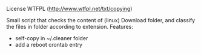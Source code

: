 License WTFPL (http://www.wtfpl.net/txt/copying)

Small script that checks the content of (linux) Download folder, and classify the files in folder according to extension.
Features:
* self-copy in ~/.cleaner folder
* add a reboot crontab entry
